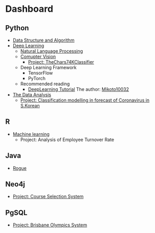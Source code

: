 # Dashboard
## Python
- [Data Structure and Algorithm](./Python/Algorithm)
- [Deep Learning](./Python/DeepLearning)
    - [Natural Language Processing](./Python/NLP)
    - [Comupter Vision](./Python/CV)
        - [Project: TheChars74KClassifier](https://github.com/grantzyr/TheChars74KClassifier)
    - Deep Learning Framework
      - TensorFlow
      - PyTorch
    - Recommended reading
      - [DeepLearning Tutorial](https://github.com/Mikoto10032/DeepLearning) The author: [Mikoto10032](https://github.com/Mikoto10032)
- [The Data Analysis](./Python/DA)
  - [Project: Classification modelling in forecast of Coronavirus in S.Korean](https://github.com/grantzyr/Classification-modelling-in-forecast-of-Coronavirus-in-S.Korean.)

## R
- [Machine learning](./R)
  - Project: Analysis of Employee Turnover Rate

## Java
- [Rogue](https://github.com/grantzyr/Rogue)

## Neo4j
- [Project: Course Selection System](https://github.com/grantzyr/Neo4j_courses_selection_system)

## PgSQL
- [Project: Brisbane Olympics System](https://github.com/grantzyr/Brisbane-Olympics-System/tree/main)
